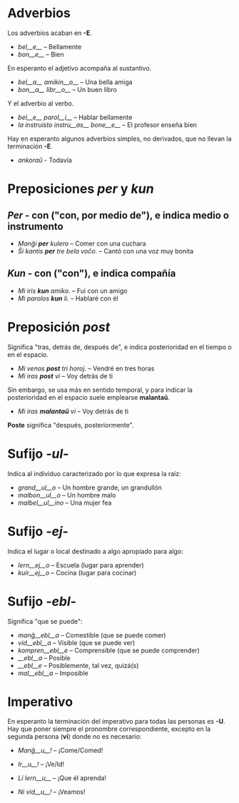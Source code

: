 # Adverbios

Los adverbios acaban en __-E__.

- *bel__e__*   – Bellamente
- *bon__e__*   – Bien

En esperanto el adjetivo acompaña al sustantivo.
- *bel__a__ amikin__o__* – Una bella amiga
- *bon__a__ libr__o__* – Un buen libro

Y el adverbio al verbo.
- *bel__e__ parol__i__* – Hablar bellamente
- *la instruisto instru__as__ bone__e__* – El profesor enseña bien

Hay en esperanto algunos adverbios simples, no derivados, que no llevan la terminación __-E__.
- *ankoraŭ* - Todavía

# Preposiciones *per* y *kun*

## *Per* - con ("con, por medio de"), e indica medio o instrumento
- *Manĝi __per__ kulero*             – Comer con una cuchara
- *Ŝi kantis __per__ tre bela voĉo.* – Cantó con una voz muy bonita
 
## *Kun* - con ("con"), e indica compañía        
- *Mi iris __kun__ amiko.*    	  – Fui con un amigo
- *Mi parolos __kun__ li.*       – Hablaré con él

# Preposición *post*

Significa "tras, detrás de, después de", e indica posterioridad en el tiempo o en el espacio.

- *Mi venos __post__ tri horoj.*   – Vendré en tres horas
- *Mi iras __post__ vi*            – Voy detrás de ti

Sin embargo, se usa más en sentido temporal, y para indicar la posterioridad en el espacio suele emplearse __malantaŭ__.

- *Mi iras __malantaŭ__ vi* – Voy detrás de ti

__Poste__ significa "después, posteriormente".
 
# Sufijo *-ul-*

Indica al individuo caracterizado por lo que expresa la raíz:

- *grand__ul__o*	– Un hombre grande, un grandullón
- *malbon__ul__o*	– Un hombre malo
- *malbel__ul__ino*	– Una mujer fea

# Sufijo *-ej-*

Indica el lugar o local destinado a algo apropiado para algo:

- *lern__ej__o*  – Escuela (lugar para aprender)
- *kuir__ej__o*  – Cocina (lugar para cocinar)

# Sufijo *-ebl-*

Significa "que se puede":

- *manĝ__ebl__a*    – Comestible (que se puede comer)
- *vid__ebl__a*     – Visible (que se puede ver)
- *kompren__ebl__e* – Comprensible (que se puede comprender)
- *__ebl__a*        – Posible
- *__ebl__e*        – Posiblemente, tal vez, quizá(s)
- *mal__ebl__a*     – Imposible

# Imperativo

En esperanto la terminación del imperativo para todas las personas es __-U__. Hay que poner siempre el pronombre correspondiente, excepto en la segunda persona (__vi__) donde no es necesario:

- *Manĝ__u__!*   – ¡Come/Comed!
- *Ir__u__!*     – ¡Ve/Id!

- *Li lern__u__* – ¡Que él aprenda!
- *Ni vid__u__!* – ¡Veamos!
